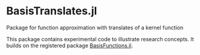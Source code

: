 # BasisTranslates.jl
Package for function approximation with translates of a kernel function

This package contains experimental code to illustrate research concepts. It builds on the registered package [BasisFunctions.jl](https://github.com/JuliaApproximation/BasisFunctions.jl).
